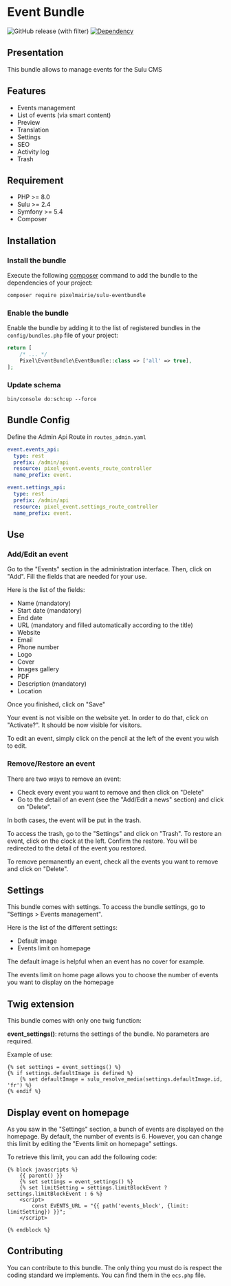 # Event Bundle

![GitHub release (with filter)](https://img.shields.io/github/v/release/Pixel-Mairie/sulu-eventbundle?style=for-the-badge)
[![Dependency](https://img.shields.io/badge/sulu-2.5-cca000.svg?style=for-the-badge)](https://sulu.io/)

## Presentation

This bundle allows to manage events for the Sulu CMS

## Features
* Events management
* List of events (via smart content)
* Preview
* Translation
* Settings
* SEO
* Activity log
* Trash

## Requirement
* PHP >= 8.0
* Sulu >= 2.4
* Symfony >= 5.4
* Composer

## Installation
### Install the bundle

Execute the following [composer](https://getcomposer.org/) command to add the bundle to the dependencies of your project:

```bash
composer require pixelmairie/sulu-eventbundle
```

### Enable the bundle

Enable the bundle by adding it to the list of registered bundles in the `config/bundles.php` file of your project:

 ```php
 return [
     /* ... */
     Pixel\EventBundle\EventBundle::class => ['all' => true],
 ];
 ```

### Update schema
```shell script
bin/console do:sch:up --force
```

## Bundle Config

Define the Admin Api Route in `routes_admin.yaml`
```yaml
event.events_api:
  type: rest
  prefix: /admin/api
  resource: pixel_event.events_route_controller
  name_prefix: event.

event.settings_api:
  type: rest
  prefix: /admin/api
  resource: pixel_event.settings_route_controller
  name_prefix: event.
``` 

## Use
### Add/Edit an event
Go to the "Events" section in the administration interface. Then, click on "Add".
Fill the fields that are needed for your use.

Here is the list of the fields:
* Name (mandatory)
* Start date (mandatory)
* End date
* URL (mandatory and filled automatically according to the title)
* Website
* Email
* Phone number
* Logo
* Cover
* Images gallery
* PDF
* Description (mandatory)
* Location

Once you finished, click on "Save"

Your event is not visible on the website yet. In order to do that, click on "Activate?". It should be now visible for visitors.

To edit an event, simply click on the pencil at the left of the event you wish to edit.

### Remove/Restore an event

There are two ways to remove an event:
* Check every event you want to remove and then click on "Delete"
* Go to the detail of an event (see the "Add/Edit a news" section) and click on "Delete".

In both cases, the event will be put in the trash.

To access the trash, go to the "Settings" and click on "Trash".
To restore an event, click on the clock at the left. Confirm the restore. You will be redirected to the detail of the event you restored.

To remove permanently an event, check all the events you want to remove and click on "Delete".

## Settings

This bundle comes with settings. To access the bundle settings, go to "Settings > Events management".

Here is the list of the different settings:
* Default image
* Events limit on homepage

The default image is helpful when an event has no cover for example.

The events limit on home page allows you to choose the number of events you want to display on the homepage

## Twig extension
This bundle comes with only one twig function:

**event_settings()**: returns the settings of the bundle. No parameters are required.

Example of use:
```twig
{% set settings = event_settings() %}
{% if settings.defaultImage is defined %}
    {% set defaultImage = sulu_resolve_media(settings.defaultImage.id, 'fr') %}
{% endif %}
```

## Display event on homepage
As you saw in the "Settings" section, a bunch of events are displayed on the homepage.
By default, the number of events is 6. However, you can change this limit by editing the "Events limit on homepage" settings.

To retrieve this limit, you can add the following code:
```twig
{% block javascripts %}
    {{ parent() }}
    {% set settings = event_settings() %}
    {% set limitSetting = settings.limitBlockEvent ? settings.limitBlockEvent : 6 %}
    <script>
        const EVENTS_URL = "{{ path('events_block', {limit: limitSetting}) }}";
    </script>

{% endblock %}
```

## Contributing
You can contribute to this bundle. The only thing you must do is respect the coding standard we implements.
You can find them in the `ecs.php` file.
